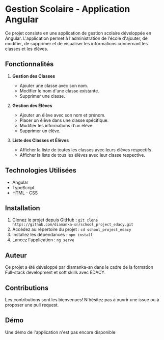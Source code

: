 # Gestion Scolaire - Application Angular

Ce projet consiste en une application de gestion scolaire développée en Angular. L'application permet à l'administration de l'école d'ajouter, de modifier, de supprimer et de visualiser les informations concernant les classes et les élèves.

## Fonctionnalités

1. **Gestion des Classes**
   - Ajouter une classe avec son nom.
   - Modifier le nom d'une classe existante.
   - Supprimer une classe.

2. **Gestion des Élèves**
   - Ajouter un élève avec son nom et prénom.
   - Placer un élève dans une classe spécifique.
   - Modifier les informations d'un élève.
   - Supprimer un élève.

3. **Liste des Classes et Élèves**
   - Afficher la liste de toutes les classes avec leurs élèves respectifs.
   - Afficher la liste de tous les élèves avec leur classe respective.

## Technologies Utilisées

- Angular
- TypeScript
- HTML - CSS

## Installation

1. Clonez le projet depuis GitHub : `git clone https://github.com/diamanka-sn/school_project_edacy.git`
2. Accédez au répertoire du projet : `cd school_project_edacy`
3. Installez les dépendances : `npm install`
4. Lancez l'application : `ng serve`

## Auteur

Ce projet a été développé par diamanka-sn dans le cadre de la formation Full-stack development et soft skills avec EDACY.

## Contributions

Les contributions sont les bienvenues! N'hésitez pas à ouvrir une issue ou à proposer une pull request.


## Démo

Une démo de l'application n'est pas encore disponible
